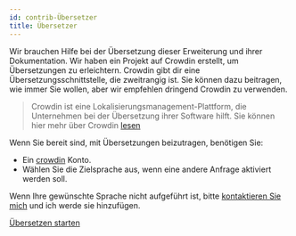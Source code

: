 ```yaml
---
id: contrib-Übersetzer
title: Übersetzer
---
```


Wir brauchen Hilfe bei der Übersetzung dieser Erweiterung und ihrer Dokumentation. Wir haben ein Projekt auf Crowdin erstellt, um Übersetzungen zu erleichtern. Crowdin gibt dir eine Übersetzungsschnittstelle, die zweitrangig ist. Sie können dazu beitragen, wie immer Sie wollen, aber wir empfehlen dringend Crowdin zu verwenden.

> Crowdin ist eine Lokalisierungsmanagement-Plattform, die Unternehmen bei der Übersetzung ihrer Software hilft. Sie können hier mehr über Crowdin [lesen](https://support.crowdin.com/crowdin-intro/)

Wenn Sie bereit sind, mit Übersetzungen beizutragen, benötigen Sie:

* Ein [crowdin](https://crowdin.com/project/phpbb-ext-sitemaker) Konto.
* Wählen Sie die Zielsprache aus, wenn eine andere Anfrage aktiviert werden soll.

Wenn Ihre gewünschte Sprache nicht aufgeführt ist, bitte [kontaktieren Sie mich](https://crowdin.com/profile/blitze) und ich werde sie hinzufügen.

[Übersetzen starten](https://crowdin.com/project/phpbb-ext-sitemaker)